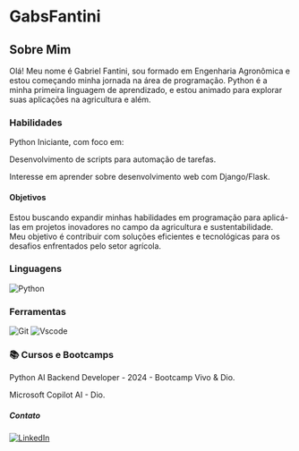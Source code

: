 # GabsFantini

## Sobre Mim
Olá! Meu nome é Gabriel Fantini, sou formado em Engenharia Agronômica e estou começando minha jornada na área de programação. Python é a minha primeira linguagem de aprendizado, e estou animado para explorar suas aplicações na agricultura e além.
### Habilidades

Python Iniciante, com foco em:

Desenvolvimento de scripts para automação de tarefas.

Interesse em aprender sobre desenvolvimento web com Django/Flask.

#### Objetivos

Estou buscando expandir minhas habilidades em programação para aplicá-las em projetos inovadores no campo da agricultura e sustentabilidade. Meu objetivo é contribuir com soluções eficientes e tecnológicas para os desafios enfrentados pelo setor agrícola.

### Linguagens 

![Python](https://img.shields.io/badge/python-3670A0?style=for-the-badge&logo=python&logoColor=ffdd54)
### Ferramentas

![Git](https://img.shields.io/badge/GIT-E44C30?style=for-the-badge&logo=git&logoColor=white)
![Vscode](https://img.shields.io/badge/Vscode-007ACC?style=for-the-badge&logo=visual-studio-code&logoColor=white)

### 📚 Cursos e Bootcamps

Python AI Backend Developer - 2024 - Bootcamp Vivo & Dio.

Microsoft Copilot AI - Dio.

##### Contato

[![LinkedIn](https://img.shields.io/badge/LinkedIn-0077B5?style=for-the-badge&logo=linkedin&logoColor=white)](https://www.linkedin.com/in/gabriel-fantini-61b814252/)
